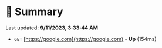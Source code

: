 # 📖 Summary
Last updated: **9/11/2023, 3:33:44 AM**

- `GET` [https://google.com](https://google.com) - **Up** (154ms)
